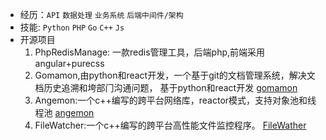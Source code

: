 * 经历：`API`  `数据处理` `业务系统` `后端中间件/架构`
* 技能: `Python` `PHP` `Go` `C++` `Js`
* 开源项目   
    1. PhpRedisManage: 一款redis管理工具，后端php,前端采用angular+purecss 
    2. Gomamon,由python和react开发，一个基于git的文档管理系统，解决文档历史追溯和垮部⻔沟通问题， 基于python和react开发 [gomamon](github.com/tiyee/gomamon)
    3. Angemon:一个c++编写的跨平台网络库，reactor模式，支持对象池和线程池 [angemon](github.com/tiyee/angemon)
    4. FileWatcher:一个c++编写的跨平台高性能文件监控程序。 [FileWather](github.com/tiyee/FileWatcher)
